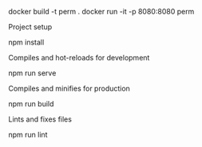 docker build -t perm .
docker run -it -p 8080:8080 perm

Project setup

npm install

Compiles and hot-reloads for development

npm run serve

Compiles and minifies for production

npm run build

Lints and fixes files

npm run lint
